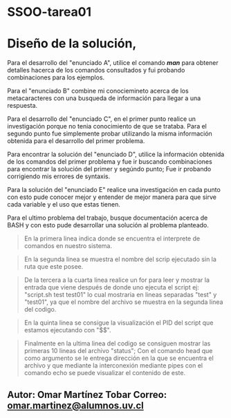 # SSOO-tarea01
# Diseño de la solución,
Para el desarrollo del "enunciado A", utilice el comando ***man*** para obtener detalles hacerca de los comandos consultados y fui probando combinaciones para los ejemplos.

Para el "enunciado B" combine mi conociemineto acerca de los metacaracteres con una busqueda de información para llegar a una respuesta.

Para el desarrollo del "enunciado C", en el primer punto realice un investigación porque no tenia conocimiento de que se trataba. Para el segundo punto fue simplemente probar utilizando la misma información obtenida para el desarrollo del primer problema.

Para encontrar la solución del "enunciado D", utilice la información obtenida de los comandos del primer problema y fue ir buscando combinaciones para encontrar la solución del primer y segúndo punto; Fue ir probando corrigiendo mis errores de syntaxis.

Para la solución del "enunciado E" realice una investigación en cada punto con esto pude conocer mejor y entender de mejor manera para que sirve cada variable y el uso que estas tienen.

Para el ultimo problema del trabajo, busque documentación acerca de BASH y con esto pude desarrollar una solución al problema planteado.
>En la primera linea indica donde se encuentra el interprete de comandos en nuestro sistema.

>En la segunda linea se muestra el nombre del scrip ejecutado sin la ruta que este posee.

>De la tercera a la cuarta linea realice un for para leer y mostrar la entrada que viene después de donde uno ejecuta el script ej: "script.sh test test01" lo cual mostraria en lineas separadas "test" y "test01", ya que el nombre del archivo se muestra en la segunda linea del codigo.

>En la quinta linea se consigue la visualización el PID del script que estamos ejecutando con "$$".

>Finalmente en la ultima linea del codigo se consiguen mostrar las primeras 10 lineas del archivo "status"; Con el comando head que como argumento se le entrega dirección en la que se encuentra el archivo y que mediante la interconexión mediante pipes con el comando echo se puede visualizar el contenido de este.

## Autor: Omar Martínez Tobar Correo: omar.martinez@alumnos.uv.cl
